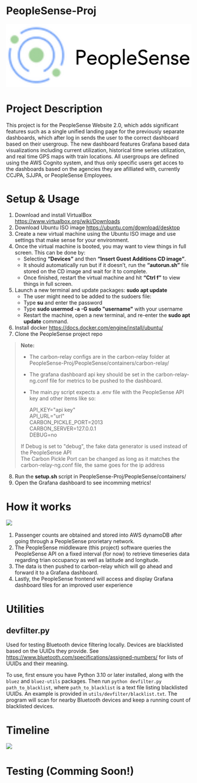 # PeopleSense-Proj
![Project Logo](https://github.com/GShatrawJr/CSC131-CalTrans-Project/blob/a6ff61eb07f03abcc1cef30f093efeb5f0c5a77c/Resources/PeopleSense%20Logo.png)

# Project Description
This project is for the PeopleSense Website 2.0, which adds significant features such as a single unified landing page for the previously separate dashboards, which after log in sends the user to the correct dashboard based on their usergroup. The new dashboard features Grafana based data visualizations including current utilization, historical time series utilization, and real time GPS maps with train locations. All usergroups are defined using the AWS Cognito system, and thus only specific users get acces to the dashboards based on the agencies they are afilliated with, currently CCJPA, SJJPA, or PeopleSense Employees.

# Setup & Usage
1. Download and install VirtualBox https://www.virtualbox.org/wiki/Downloads
2. Download Ubuntu ISO image https://ubuntu.com/download/desktop
3. Create a new virtual machine using the Ubuntu ISO image and use settings that make sense for your environment.
4. Once the virtual machine is booted, you may want to view things in full screen. This can be done by:
   * Selecting **“Devices”** and then **“Insert Guest Additions CD image”**.
   * It should automatically run but if it doesn’t, run the **“autorun.sh”** file stored on the CD image and wait for it to complete.
   * Once finished, restart the virtual machine and hit **“Ctrl f”** to view things in full screen.
5. Launch a new terminal and update packages: **sudo apt update**
   * The user might need to be added to the sudoers file:
   * Type **su** and enter the password
   * Type **sudo usermod -a -G sudo "username"** with your username
   * Restart the machine, open a new terminal, and re-enter the **sudo apt update** command.
6. Install docker https://docs.docker.com/engine/install/ubuntu/
7. Clone the PeopleSense project repo  

>**Note:**
>    
>* The carbon-relay configs are in the carbon-relay folder at PeopleSense-Proj/PeopleSense/containers/carbon-relay/ 
>* The grafana dashboard api key should be set in the carbon-relay-ng.conf file for metrics to be pushed to the dashboard.  
>* The main.py script expects a .env file with the PeopleSense API key and other items like so:
>    
>    API_KEY="api key"    
>    API_URL="url"  
>    CARBON_PICKLE_PORT=2013  
>    CARBON_SERVER=127.0.0.1  
>    DEBUG=no  
>    
>If Debug is set to "debug", the fake data generator is used instead of the PeopleSense API  
>The Carbon Pickle Port can be changed as long as it matches the carbon-relay-ng.conf file, the same goes for the ip address
  

8. Run the **setup.sh** script in PeopleSense-Proj/PeopleSense/containers/
9. Open the Grafana dashboard to see incomming metrics!

# How it works

<img src="/diagram/diagram.svg"/>

1. Passenger counts are obtained and stored into AWS dynamoDB after going through a PeopleSense prorietary network.  
2. The PeopleSense middleware (this project) software queries the PeopleSense API on a fixed interval (for now) to retrieve timeseries data regarding trian occupancy as well as latitude and longitude.  
3. The data is then pushed to carbon-relay which will go ahead and forward it to a Grafana dashboard.  
4. Lastly, the PeopleSense frontend will access and display Grafana dashboard tiles for an improved user experience

# Utilities
## devfilter.py
Used for testing Bluetooth device filtering locally. Devices are blacklisted based on the UUIDs they provide. See https://www.bluetooth.com/specifications/assigned-numbers/ for lists of UUIDs and their meaning.

To use, first ensure you have Python 3.10 or later installed, along with the `bluez` and `bluez-utils` packages. Then run `python devfilter.py path_to_blacklist`, where `path_to_blacklist` is a text file listing blacklisted UUIDs. An example is provided in `utils/devfilter/blacklist.txt`. The program will scan for nearby Bluetooth devices and keep a running count of blacklisted devices.
# Timeline

<img src="/diagram/timeline.png"/>

# Testing (Comming Soon!)
